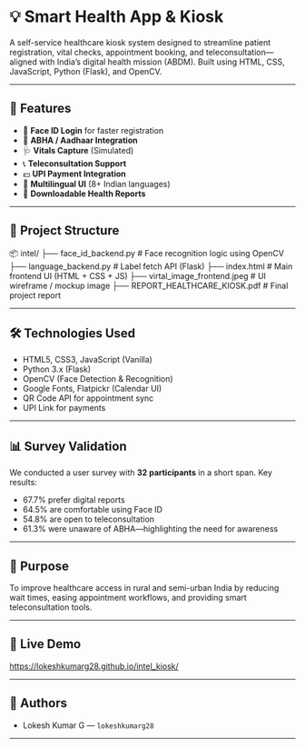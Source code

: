 # 💡 Smart Health App & Kiosk

A self-service healthcare kiosk system designed to streamline patient registration, vital checks, appointment booking, and teleconsultation—aligned with India’s digital health mission (ABDM). Built using HTML, CSS, JavaScript, Python (Flask), and OpenCV.

---

## 🚀 Features

* 👤 **Face ID Login** for faster registration
* 🧾 **ABHA / Aadhaar Integration**
* 🩺 **Vitals Capture** (Simulated)
* 📞 **Teleconsultation Support**
* 💵 **UPI Payment Integration**
* 📑 **Multilingual UI** (8+ Indian languages)
* 📄 **Downloadable Health Reports**

---

## 📁 Project Structure

📦 intel/
├── face_id_backend.py           # Face recognition logic using OpenCV
├── language_backend.py          # Label fetch API (Flask)
├── index.html                   # Main frontend UI (HTML + CSS + JS)
├── virtal_image_frontend.jpeg   # UI wireframe / mockup image
├── REPORT_HEALTHCARE_KIOSK.pdf  # Final project report

---

## 🛠️ Technologies Used

* HTML5, CSS3, JavaScript (Vanilla)
* Python 3.x (Flask)
* OpenCV (Face Detection & Recognition)
* Google Fonts, Flatpickr (Calendar UI)
* QR Code API for appointment sync
* UPI Link for payments

---

## 📊 Survey Validation

We conducted a user survey with **32 participants** in a short span.
Key results:

* 67.7% prefer digital reports
* 64.5% are comfortable using Face ID
* 54.8% are open to teleconsultation
* 61.3% were unaware of ABHA—highlighting the need for awareness

---

## 🧠 Purpose

To improve healthcare access in rural and semi-urban India by reducing wait times, easing appointment workflows, and providing smart teleconsultation tools.

---

## 📌 Live Demo

https://lokeshkumarg28.github.io/intel_kiosk/

---

## 🤝 Authors

* Lokesh Kumar G — `lokeshkumarg28`
---
